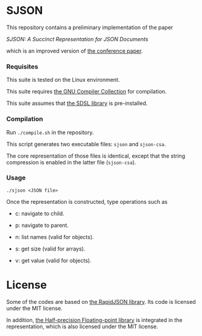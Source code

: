 # SJSON

This repository contains a preliminary implementation of the paper

*SJSON: A Succinct Representation for JSON Documents*

which is an improved version of [the conference paper](https://doi.org/10.1109/ICDIM.2016.7829787).

### Requisites

This suite is tested on the Linux environment.

This suite requires [the GNU Compiler Collection](http://gcc.gnu.org) for compilation.

This suite assumes that [the SDSL library](https://github.com/simongog/sdsl-lite) is pre-installed.

### Compilation

Run `./compile.sh` in the repository.

This script generates two executable files: `sjson` and `sjson-csa`.

The core representation of those files is identical, except that the string compression is enabled in the latter file (`sjson-csa`).

### Usage

`./sjson <JSON file>`

Once the representation is constructed, type operations such as

- c: navigate to child.

- p: navigate to parent.

- n: list names (valid for objects).

- s: get size (valid for arrays).

- v: get value (valid for objects).

# License

Some of the codes are based on [the RapidJSON library](https://rapidjson.org). Its code is licensed under the MIT license.

In addition, [the Half-precision Floating-point library](https://half.sourceforge.net) is integrated in the representation, which is also licensed under the MIT license.

